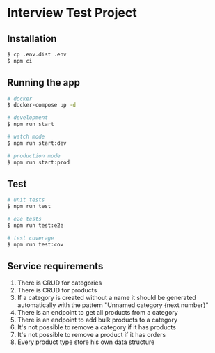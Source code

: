 # Interview Test Project

## Installation

```bash
$ cp .env.dist .env
$ npm ci
```

## Running the app

```bash
# docker
$ docker-compose up -d

# development
$ npm run start

# watch mode
$ npm run start:dev

# production mode
$ npm run start:prod
```

## Test

```bash
# unit tests
$ npm run test

# e2e tests
$ npm run test:e2e

# test coverage
$ npm run test:cov
```

## Service requirements
1. There is CRUD for categories
2. There is CRUD for products
3. If a category is created without a name it should be generated automatically with the pattern "Unnamed category {next number}"
4. There is an endpoint to get all products from a category
5. There is an endpoint to add bulk products to a category
6. It's not possible to remove a category if it has products
7. It's not possible to remove a product if it has orders
8. Every product type store his own data structure

